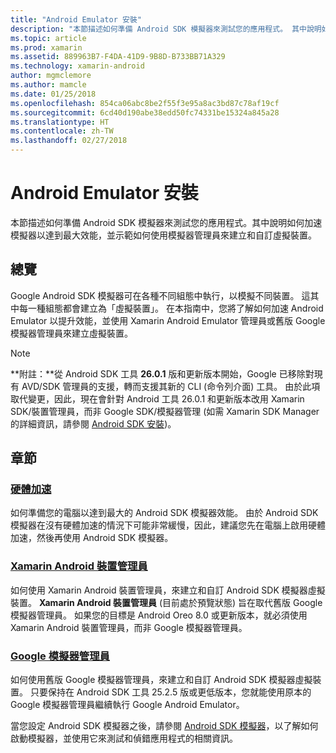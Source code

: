 ```yaml
---
title: "Android Emulator 安裝"
description: "本節描述如何準備 Android SDK 模擬器來測試您的應用程式。 其中說明如何加速模擬器以達到最大效能，並示範如何使用模擬器管理員來建立和自訂虛擬裝置。"
ms.topic: article
ms.prod: xamarin
ms.assetid: 889963B7-F4DA-41D9-9B8D-B733BB71A329
ms.technology: xamarin-android
author: mgmclemore
ms.author: mamcle
ms.date: 01/25/2018
ms.openlocfilehash: 854ca06abc8be2f55f3e95a8ac3bd87c78af19cf
ms.sourcegitcommit: 6cd40d190abe38edd50fc74331be15324a845a28
ms.translationtype: HT
ms.contentlocale: zh-TW
ms.lasthandoff: 02/27/2018
---
```

# <a name="android-emulator-setup"></a>Android Emulator 安裝

本節描述如何準備 Android SDK 模擬器來測試您的應用程式。其中說明如何加速模擬器以達到最大效能，並示範如何使用模擬器管理員來建立和自訂虛擬裝置。


## <a name="overview"></a>總覽

Google Android SDK 模擬器可在各種不同組態中執行，以模擬不同裝置。 這其中每一種組態都會建立為「虛擬裝置」。 在本指南中，您將了解如何加速 Android Emulator 以提升效能，並使用 Xamarin Android Emulator 管理員或舊版 Google 模擬器管理員來建立虛擬裝置。


> [!NOTE]
> **附註：**從 Android SDK 工具 **26.0.1** 版和更新版本開始，Google 已移除對現有 AVD/SDK 管理員的支援，轉而支援其新的 CLI (命令列介面) 工具。 由於此項取代變更，因此，現在會針對 Android 工具 26.0.1 和更新版本改用 Xamarin SDK/裝置管理員，而非 Google SDK/模擬器管理  (如需 Xamarin SDK Manager 的詳細資訊，請參閱 [Android SDK 安裝](~/android/get-started/installation/android-sdk.md))。


## <a name="sections"></a>章節

### <a name="hardware-accelerationandroidget-startedinstallationandroid-emulatorhardware-accelerationmd"></a>[硬體加速](~/android/get-started/installation/android-emulator/hardware-acceleration.md)

如何準備您的電腦以達到最大的 Android SDK 模擬器效能。 由於 Android SDK 模擬器在沒有硬體加速的情況下可能非常緩慢，因此，建議您先在電腦上啟用硬體加速，然後再使用 Android SDK 模擬器。

### <a name="xamarin-android-device-managerandroidget-startedinstallationandroid-emulatorxamarin-device-managermd"></a>[Xamarin Android 裝置管理員](~/android/get-started/installation/android-emulator/xamarin-device-manager.md)

如何使用 Xamarin Android 裝置管理員，來建立和自訂 Android SDK 模擬器虛擬裝置。 **Xamarin Android 裝置管理員** (目前處於預覽狀態) 旨在取代舊版 Google 模擬器管理員。 如果您的目標是 Android Oreo 8.0 或更新版本，就必須使用 Xamarin Android 裝置管理員，而非 Google 模擬器管理員。

### <a name="google-emulator-managerandroidget-startedinstallationandroid-emulatorgoogle-emulator-managermd"></a>[Google 模擬器管理員](~/android/get-started/installation/android-emulator/google-emulator-manager.md)

如何使用舊版 Google 模擬器管理員，來建立和自訂 Android SDK 模擬器虛擬裝置。 只要保持在 Android SDK 工具 25.2.5 版或更低版本，您就能使用原本的 Google 模擬器管理員繼續執行 Google Android Emulator。

當您設定 Android SDK 模擬器之後，請參閱 [Android SDK 模擬器](~/android/deploy-test/debugging/android-sdk-emulator/index.md)，以了解如何啟動模擬器，並使用它來測試和偵錯應用程式的相關資訊。
